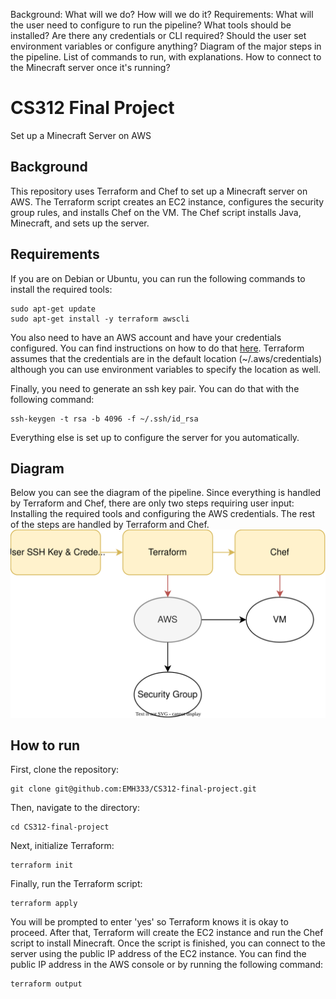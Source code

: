 
Background: What will we do? How will we do it? 
Requirements:
    What will the user need to configure to run the pipeline?
    What tools should be installed?
    Are there any credentials or CLI required?
    Should the user set environment variables or configure anything?
Diagram of the major steps in the pipeline. 
List of commands to run, with explanations.
How to connect to the Minecraft server once it's running?

# CS312 Final Project
Set up a Minecraft Server on AWS

## Background
This repository uses Terraform and Chef to set up a Minecraft server on AWS. The Terraform script creates an EC2 instance, configures the security group rules, and installs Chef on the VM. The Chef script installs Java, Minecraft, and sets up the server.

## Requirements
If you are on Debian or Ubuntu, you can run the following commands to install the required tools:
```
sudo apt-get update
sudo apt-get install -y terraform awscli
```

You also need to have an AWS account and have your credentials configured. You can find instructions on how to do that [here](https://docs.aws.amazon.com/cli/latest/userguide/cli-chap-configure.html).
Terraform assumes that the credentials are in the default location (~/.aws/credentials) although you can use environment variables to specify the location as well.

Finally, you need to generate an ssh key pair. You can do that with the following command:
```
ssh-keygen -t rsa -b 4096 -f ~/.ssh/id_rsa
```

Everything else is set up to configure the server for you automatically.


## Diagram
Below you can see the diagram of the pipeline. Since everything is handled by Terraform and Chef, there are only two steps requiring user input: Installing the required tools and configuring the AWS credentials. The rest of the steps are handled by Terraform and Chef.
![Diagram](./diagram.svg)

## How to run
First, clone the repository:
```
git clone git@github.com:EMH333/CS312-final-project.git
```

Then, navigate to the directory:
```
cd CS312-final-project
```

Next, initialize Terraform:
```
terraform init
```

Finally, run the Terraform script:
```
terraform apply
```

You will be prompted to enter 'yes' so Terraform knows it is okay to proceed. After that, Terraform will create the EC2 instance and run the Chef script to install Minecraft. Once the script is finished, you can connect to the server using the public IP address of the EC2 instance. You can find the public IP address in the AWS console or by running the following command:
```
terraform output
```
